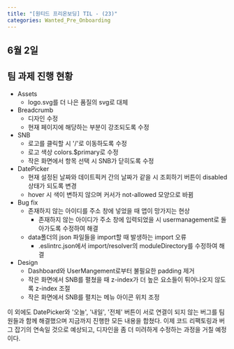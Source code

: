 ```yaml
---
title: "[원티드 프리온보딩] TIL - (23)"
categories: Wanted_Pre_Onboarding
---
```


## 6월 2일

## 팀 과제 진행 현황

- Assets
  - logo.svg를 더 나은 품질의 svg로 대체
- Breadcrumb
  - 디자인 수정
  - 현재 페이지에 해당하는 부분이 강조되도록 수정
- SNB
  - 로고를 클릭할 시 '/'로 이동하도록 수정
  - 로고 색상 colors.$primary로 수정
  - 작은 화면에서 항목 선택 시 SNB가 닫히도록 수정
- DatePicker
  - 현재 설정된 날짜와 데이트픽커 간의 날짜가 같을 시 조회하기 버튼이 disabled 상태가 되도록 변경
  - hover 시 색이 변하지 않으며 커서가 not-allowed 모양으로 바뀜
- Bug fix
  - 존재하지 않는 아이디를 주소 창에 넣었을 때 앱이 망가지는 현상
    - 존재하지 않는 아이디가 주소 창에 입력되었을 시 usermanagement로 돌아가도록 수정하여 해결
  - data폴더의 json 파일들을 import할 때 발생하는 import 오류
    - .eslintrc.json에서 import/resolver의 moduleDirectory를 수정하여 해결
- Design
  - Dashboard와 UserMangement로부터 불필요한 padding 제거
  - 작은 화면에서 SNB를 펼쳤을 때 z-index가 더 높은 요소들이 튀어나오지 않도록 z-index 조절
  - 작은 화면에서 SNB를 펼치는 메뉴 아이콘 위치 조정

이 외에도 DatePicker와 '오늘', '내일', '전체' 버튼이 서로 연결이 되지 않는 버그를 팀원들과 함께 해결했으며 지금까지 진행한 모든 내용을 합쳤다. 이제 코드 리팩토링과 버그 잡기의 연속일 것으로 예상되고, 디자인을 좀 더 미려하게 수정하는 과정을 거칠 예정이다.
